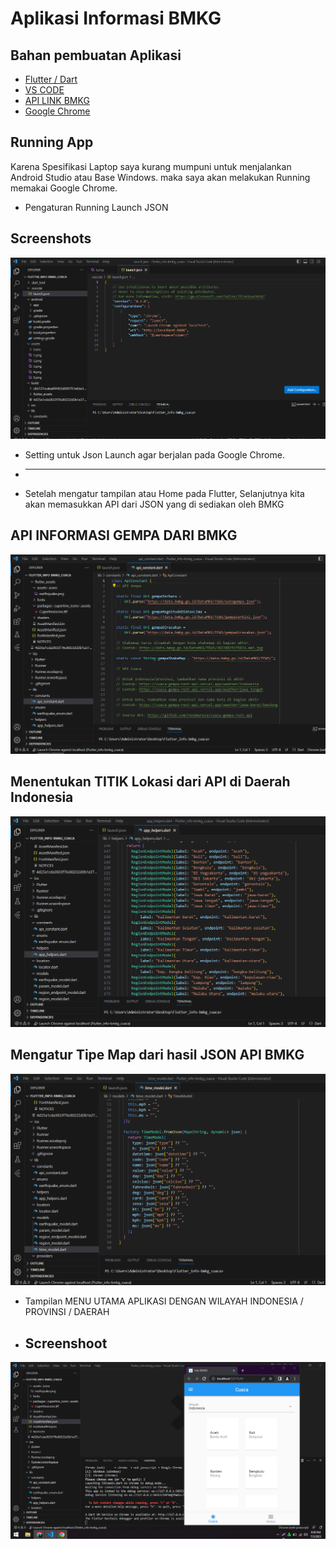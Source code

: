 
# Aplikasi Informasi BMKG




## Bahan pembuatan Aplikasi

 - [Flutter / Dart](https://docs.flutter.dev/get-started/install)
 - [VS CODE](https://code.visualstudio.com/)
 - [API LINK BMKG](https://github.com/farizdotid/DAFTAR-API-LOKAL-INDONESIA)
 - [Google Chrome](https://www.google.com/chrome/)


## Running App

Karena Spesifikasi Laptop saya kurang mumpuni untuk menjalankan Android Studio atau Base Windows. maka saya akan melakukan Running memakai Google Chrome.

- Pengaturan Running Launch JSON 

## Screenshots

![App Screenshot](https://raw.githubusercontent.com/robiyanto20/INFORMASI-BMKG/master/jsonlaunch.png)

* Setting untuk Json Launch agar berjalan pada Google Chrome.
* -------------------------------------------------------------------------------
- Setelah mengatur tampilan atau Home pada Flutter, Selanjutnya kita akan memasukkan API dari JSON yang di sediakan oleh BMKG
## API INFORMASI GEMPA DARI BMKG
![App Screenshot](https://raw.githubusercontent.com/robiyanto20/INFORMASI-BMKG/master/apibmkg.png)

## Menentukan TITIK Lokasi dari API di Daerah Indonesia
![App Screenshot](https://raw.githubusercontent.com/robiyanto20/INFORMASI-BMKG/master/aturanlokasi.png)

## Mengatur Tipe Map dari hasil JSON API BMKG
![App Screenshot](https://raw.githubusercontent.com/robiyanto20/INFORMASI-BMKG/master/timemodel.png)

- Tampilan MENU UTAMA APLIKASI DENGAN WILAYAH INDONESIA / PROVINSI / DAERAH
- ## Screenshoot
![App Screenshot](https://raw.githubusercontent.com/robiyanto20/INFORMASI-BMKG/master/home1.png)








